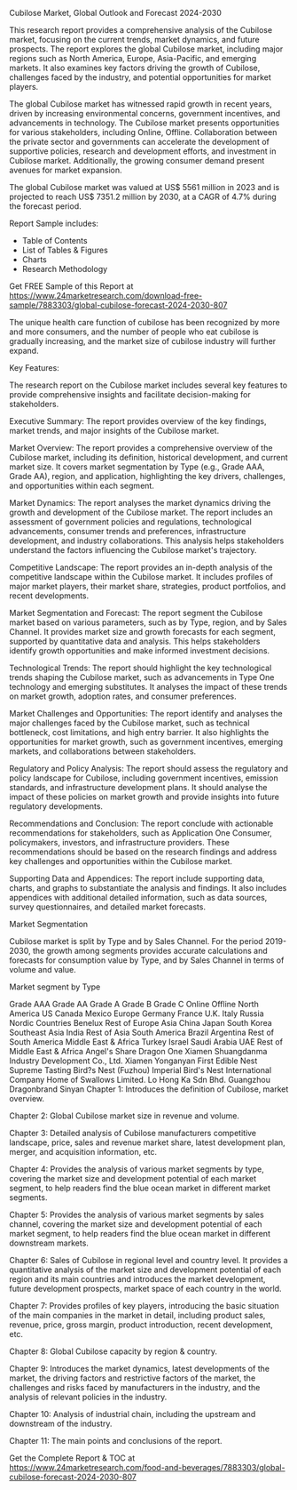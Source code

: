 Cubilose Market, Global Outlook and Forecast 2024-2030

This research report provides a comprehensive analysis of the Cubilose market, focusing on the current trends, market dynamics, and future prospects. The report explores the global Cubilose market, including major regions such as North America, Europe, Asia-Pacific, and emerging markets. It also examines key factors driving the growth of Cubilose, challenges faced by the industry, and potential opportunities for market players.

The global Cubilose market has witnessed rapid growth in recent years, driven by increasing environmental concerns, government incentives, and advancements in technology. The Cubilose market presents opportunities for various stakeholders, including Online, Offline. Collaboration between the private sector and governments can accelerate the development of supportive policies, research and development efforts, and investment in Cubilose market. Additionally, the growing consumer demand present avenues for market expansion.

The global Cubilose market was valued at US$ 5561 million in 2023 and is projected to reach US$ 7351.2 million by 2030, at a CAGR of 4.7% during the forecast period.

Report Sample includes:
- Table of Contents
- List of Tables & Figures
- Charts
- Research Methodology

Get FREE Sample of this Report at https://www.24marketresearch.com/download-free-sample/7883303/global-cubilose-forecast-2024-2030-807

The unique health care function of cubilose has been recognized by more and more consumers, and the number of people who eat cubilose is gradually increasing, and the market size of cubilose industry will further expand.

Key Features:

The research report on the Cubilose market includes several key features to provide comprehensive insights and facilitate decision-making for stakeholders.

Executive Summary: The report provides overview of the key findings, market trends, and major insights of the Cubilose market.

Market Overview: The report provides a comprehensive overview of the Cubilose market, including its definition, historical development, and current market size. It covers market segmentation by Type (e.g., Grade AAA, Grade AA), region, and application, highlighting the key drivers, challenges, and opportunities within each segment.

Market Dynamics: The report analyses the market dynamics driving the growth and development of the Cubilose market. The report includes an assessment of government policies and regulations, technological advancements, consumer trends and preferences, infrastructure development, and industry collaborations. This analysis helps stakeholders understand the factors influencing the Cubilose market's trajectory.

Competitive Landscape: The report provides an in-depth analysis of the competitive landscape within the Cubilose market. It includes profiles of major market players, their market share, strategies, product portfolios, and recent developments.

Market Segmentation and Forecast: The report segment the Cubilose market based on various parameters, such as by Type, region, and by Sales Channel. It provides market size and growth forecasts for each segment, supported by quantitative data and analysis. This helps stakeholders identify growth opportunities and make informed investment decisions.

Technological Trends: The report should highlight the key technological trends shaping the Cubilose market, such as advancements in Type One technology and emerging substitutes. It analyses the impact of these trends on market growth, adoption rates, and consumer preferences.

Market Challenges and Opportunities: The report identify and analyses the major challenges faced by the Cubilose market, such as technical bottleneck, cost limitations, and high entry barrier. It also highlights the opportunities for market growth, such as government incentives, emerging markets, and collaborations between stakeholders.

Regulatory and Policy Analysis: The report should assess the regulatory and policy landscape for Cubilose, including government incentives, emission standards, and infrastructure development plans. It should analyse the impact of these policies on market growth and provide insights into future regulatory developments.

Recommendations and Conclusion: The report conclude with actionable recommendations for stakeholders, such as Application One Consumer, policymakers, investors, and infrastructure providers. These recommendations should be based on the research findings and address key challenges and opportunities within the Cubilose market.

Supporting Data and Appendices: The report include supporting data, charts, and graphs to substantiate the analysis and findings. It also includes appendices with additional detailed information, such as data sources, survey questionnaires, and detailed market forecasts.

Market Segmentation

Cubilose market is split by Type and by Sales Channel. For the period 2019-2030, the growth among segments provides accurate calculations and forecasts for consumption value by Type, and by Sales Channel in terms of volume and value.

Market segment by Type

Grade AAA
Grade AA
Grade A
Grade B
Grade C
Online
Offline
North America
US
Canada
Mexico
Europe
Germany
France
U.K.
Italy
Russia
Nordic Countries
Benelux
Rest of Europe
Asia
China
Japan
South Korea
Southeast Asia
India
Rest of Asia
South America
Brazil
Argentina
Rest of South America
Middle East & Africa
Turkey
Israel
Saudi Arabia
UAE
Rest of Middle East & Africa
Angel's Share
Dragon One
Xiamen Shuangdanma Industry Development Co., Ltd.
Xiamen Yonganyan
First Edible Nest
Supreme Tasting Bird?s Nest (Fuzhou)
Imperial Bird's Nest International Company
Home of Swallows Limited.
Lo Hong Ka Sdn Bhd.
Guangzhou Dragonbrand Sinyan
Chapter 1: Introduces the definition of Cubilose, market overview.

Chapter 2: Global Cubilose market size in revenue and volume.

Chapter 3: Detailed analysis of Cubilose manufacturers competitive landscape, price, sales and revenue market share, latest development plan, merger, and acquisition information, etc.

Chapter 4: Provides the analysis of various market segments by type, covering the market size and development potential of each market segment, to help readers find the blue ocean market in different market segments.

Chapter 5: Provides the analysis of various market segments by sales channel, covering the market size and development potential of each market segment, to help readers find the blue ocean market in different downstream markets.

Chapter 6: Sales of Cubilose in regional level and country level. It provides a quantitative analysis of the market size and development potential of each region and its main countries and introduces the market development, future development prospects, market space of each country in the world.

Chapter 7: Provides profiles of key players, introducing the basic situation of the main companies in the market in detail, including product sales, revenue, price, gross margin, product introduction, recent development, etc.

Chapter 8: Global Cubilose capacity by region & country.

Chapter 9: Introduces the market dynamics, latest developments of the market, the driving factors and restrictive factors of the market, the challenges and risks faced by manufacturers in the industry, and the analysis of relevant policies in the industry.

Chapter 10: Analysis of industrial chain, including the upstream and downstream of the industry.

Chapter 11: The main points and conclusions of the report.

Get the Complete Report & TOC at https://www.24marketresearch.com/food-and-beverages/7883303/global-cubilose-forecast-2024-2030-807
